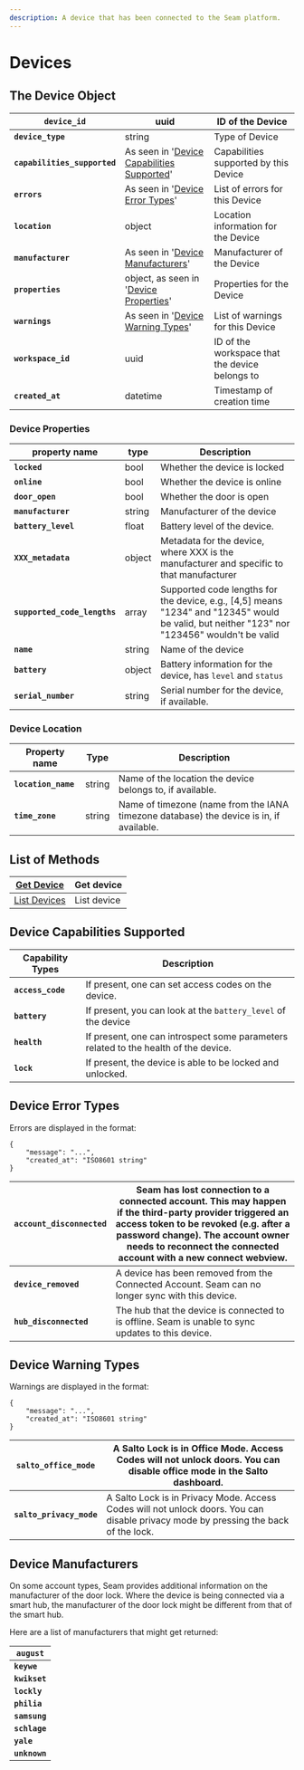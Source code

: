```yaml
---
description: A device that has been connected to the Seam platform.
---
```


# Devices

## The Device Object

| **`device_id`**              | uuid                                                                           | ID of the Device                               |
| ---------------------------- | ------------------------------------------------------------------------------ | ---------------------------------------------- |
| **`device_type`**            | string                                                                         | Type of Device                                 |
| **`capabilities_supported`** | As seen in '[Device Capabilities Supported](./#device-capabilities-supported)' | Capabilities supported by this Device          |
| **`errors`**                 | As seen in '[Device Error Types](./#device-error-types)'                       | List of errors for this Device                 |
| **`location`**               | object                                                                         | Location information for the Device            |
| **`manufacturer`**           | As seen in '[Device Manufacturers](./#device-manufacturers)'                   | Manufacturer of the Device                     |
| **`properties`**             | object, as seen in '[Device Properties](./#device-properties)'                 | Properties for the Device                      |
| **`warnings`**               | As seen in '[Device Warning Types](./#device-warning-types)'                   | List of warnings for this Device               |
| **`workspace_id`**           | uuid                                                                           | ID of the workspace that the device belongs to |
| **`created_at`**             | datetime                                                                       | Timestamp of creation time                     |

### Device Properties

| property name                | type   | Description                                                                                                                                  |
| ---------------------------- | ------ | -------------------------------------------------------------------------------------------------------------------------------------------- |
| **`locked`**                 | bool   | Whether the device is locked                                                                                                                 |
| **`online`**                 | bool   | Whether the device is online                                                                                                                 |
| **`door_open`**              | bool   | Whether the door is open                                                                                                                     |
| **`manufacturer`**           | string | Manufacturer of the device                                                                                                                   |
| **`battery_level`**          | float  | Battery level of the device.                                                                                                                 |
| **`XXX_metadata`**           | object | Metadata for the device, where XXX is the manufacturer and specific to that manufacturer                                                     |
| **`supported_code_lengths`** | array  | Supported code lengths for the device, e.g., [4,5] means "1234" and "12345" would be valid, but neither "123" nor "123456" wouldn't be valid |
| **`name`**                   | string | Name of the device                                                                                                                           |
| **`battery`**                | object | Battery information for the device, has `level` and `status`                                                                                 |
| **`serial_number`**          | string | Serial number for the device, if available.                                                                                                  |

### Device Location

| Property name       | Type   | Description                                                                             |
| ------------------- | ------ | --------------------------------------------------------------------------------------- |
| **`location_name`** | string | Name of the location the device belongs to, if available.                               |
| **`time_zone`**     | string | Name of timezone (name from the IANA timezone database) the device is in, if available. |

## List of Methods

| [Get Device](get-device.md)     | Get device  |
| ------------------------------- | ----------- |
| [List Devices](list-devices.md) | List device |

## Device Capabilities Supported

| Capability Types  | Description                                                                         |
| ----------------- | ----------------------------------------------------------------------------------- |
| **`access_code`** | If present, one can set access codes on the device.                                 |
| **`battery`**     | If present, you can look at the `battery_level` of the device                       |
| **`health`**      | If present, one can introspect some parameters related to the health of the device. |
| **`lock`**        | If present, the device is able to be locked and unlocked.                           |

## Device Error Types

Errors are displayed in the format:

```
{
    "message": "...",
    "created_at": "ISO8601 string"
}
```

| **`account_disconnected`** | Seam has lost connection to a connected account. This may happen if the third-party provider triggered an access token to be revoked (e.g. after a password change). The account owner needs to reconnect the connected account with a new connect webview. |
| -------------------------- | ----------------------------------------------------------------------------------------------------------------------------------------------------------------------------------------------------------------------------------------------------------- |
| **`device_removed`**       | A device has been removed from the Connected Account. Seam can no longer sync with this device.                                                                                                                                                             |
| **`hub_disconnected`**     | The hub that the device is connected to is offline. Seam is unable to sync updates to this device.                                                                                                                                                          |

## Device Warning Types

Warnings are displayed in the format:

```
{
    "message": "...",
    "created_at": "ISO8601 string"
}
```

| **`salto_office_mode`**  | A Salto Lock is in Office Mode. Access Codes will not unlock doors. You can disable office mode in the Salto dashboard.             |
| ------------------------ | ----------------------------------------------------------------------------------------------------------------------------------- |
| **`salto_privacy_mode`** | A Salto Lock is in Privacy Mode. Access Codes will not unlock doors. You can disable privacy mode by pressing the back of the lock. |

## Device Manufacturers

On some account types, Seam provides additional information on the manufacturer of the door lock. Where the device is being connected via a smart hub, the manufacturer of the door lock might be different from that of the smart hub.

Here are a list of manufacturers that might get returned:

| **`august`**  |
| ------------- |
| **`keywe`**   |
| **`kwikset`** |
| **`lockly`**  |
| **`philia`**  |
| **`samsung`** |
| **`schlage`** |
| **`yale`**    |
| **`unknown`** |
